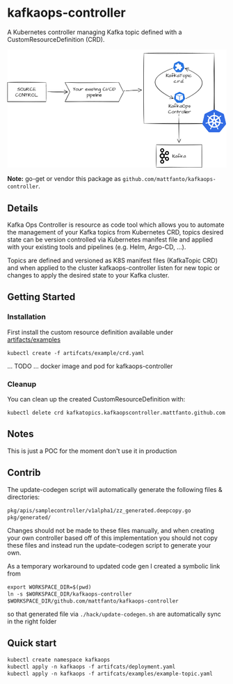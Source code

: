 # kafkaops-controller

A Kubernetes controller managing Kafka topic defined with a CustomResourceDefinition (CRD).

![diagram](/docs/imgs/diagram.png)

**Note:** go-get or vendor this package as `github.com/mattfanto/kafkaops-controller`.

## Details

Kafka Ops Controller is resource as code tool which allows you to automate the management of your Kafka topics from 
Kubernetes CRD, topics desired state can be version controlled via Kubernetes manifest file and applied with 
your existing tools and pipelines (e.g. Helm, Argo-CD, ...).

Topics are defined and versioned as K8S manifest files (KafkaTopic CRD) and when applied to the cluster kafkaops-controller
listen for new topic or changes to apply the desired state to your Kafka cluster.

## Getting Started

### Installation 

First install the custom resource definition available under [artifacts/examples](artifacts/examples)
```shell
kubectl create -f artifcats/example/crd.yaml
```

... TODO ... docker image and pod for kafkaops-controller

### Cleanup

You can clean up the created CustomResourceDefinition with:
```shell
kubectl delete crd kafkatopics.kafkaopscontroller.mattfanto.github.com
```

## Notes

This is just a POC for the moment don't use it in production

## Contrib

The update-codegen script will automatically generate the following files & directories:
```
pkg/apis/samplecontroller/v1alpha1/zz_generated.deepcopy.go
pkg/generated/
```
Changes should not be made to these files manually, and when creating your own controller based off of this implementation you should not copy these files and instead run the update-codegen script to generate your own.

As a temporary workaround to updated code gen I created a symbolic link from 
```shell
export WORKSPACE_DIR=$(pwd)
ln -s $WORKSPACE_DIR/kafkaops-controller $WORKSPACE_DIR/github.com/mattfanto/kafkaops-controller
```
so that generated file via `./hack/update-codegen.sh` are automatically sync in the right folder


## Quick start

```shell
kubectl create namespace kafkaops
kubectl apply -n kafkaops -f artifcats/deployment.yaml
kubectl apply -n kafkaops -f artifcats/examples/example-topic.yaml
```